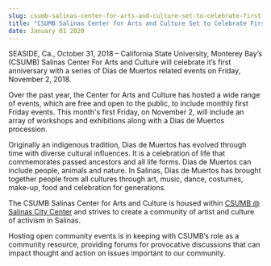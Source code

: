 ```yaml
---
slug: csumb-salinas-center-for-arts-and-culture-set-to-celebrate-first-anniversary
title: "CSUMB Salinas Center for Arts and Culture Set to Celebrate First Anniversary"
date: January 01 2020
---
```


 
<p>
  SEASIDE, Ca., October 31, 2018 – California State University, Monterey Bay’s
  (CSUMB) Salinas Center For Arts and Culture will celebrate it’s first
  anniversary with a series of Dias de Muertos related events on Friday,
  November 2, 2018.
</p>
<p>
  Over the past year, the Center for Arts and Culture has hosted a wide range of
  events, which are free and open to the public, to include monthly first Friday
  events. This month's first Friday, on November 2, will include an array of
  workshops and exhibitions along with a Dias de Muertos procession.
</p>
<p>
  Originally an indigenous tradition, Dias de Muertos has evolved through time
  with diverse cultural influences. It is a celebration of life that
  commemorates passed ancestors and all life forms. Dias de Muertos can include
  people, animals and nature. In Salinas, Dias de Muertos has brought together
  people from all cultures through art, music, dance, costumes, make-up, food
  and celebration for generations.
</p>
<p>
  The CSUMB Salinas Center for Arts and Culture is housed within
  <a href="https://csumb.edu/directory/buildings/salinas-city-center"
    >CSUMB @ Salinas City Center</a
  >
  and strives to create a community of artist and culture of activism in
  Salinas.
</p>
<p>
  Hosting open community events is in keeping with CSUMB’s role as a community
  resource, providing forums for provocative discussions that can impact thought
  and action on issues important to our community.
</p>
 
